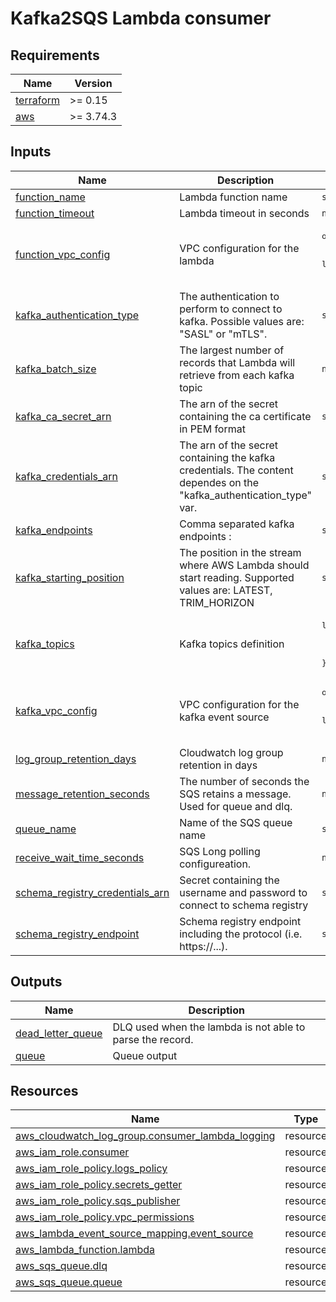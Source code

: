 # Kafka2SQS Lambda consumer

## Requirements

| Name | Version |
|------|---------|
| <a name="requirement_terraform"></a> [terraform](#requirement\_terraform) | >= 0.15 |
| <a name="requirement_aws"></a> [aws](#requirement\_aws) | >= 3.74.3 |
## Inputs

| Name | Description | Type | Default | Required |
|------|-------------|------|---------|:--------:|
| <a name="input_function_name"></a> [function\_name](#input\_function\_name) | Lambda function name | `string` | `"kafka-consumer"` | no |
| <a name="input_function_timeout"></a> [function\_timeout](#input\_function\_timeout) | Lambda timeout in seconds | `number` | `60` | no |
| <a name="input_function_vpc_config"></a> [function\_vpc\_config](#input\_function\_vpc\_config) | VPC configuration for the lambda | <pre>object({<br>    subnet_ids         = list(string)<br>    security_group_ids = list(string)<br>  })</pre> | <pre>{<br>  "security_group_ids": [],<br>  "subnet_ids": []<br>}</pre> | no |
| <a name="input_kafka_authentication_type"></a> [kafka\_authentication\_type](#input\_kafka\_authentication\_type) | The authentication to perform to connect to kafka. Possible values are: "SASL" or "mTLS". | `string` | n/a | yes |
| <a name="input_kafka_batch_size"></a> [kafka\_batch\_size](#input\_kafka\_batch\_size) | The largest number of records that Lambda will retrieve from each kafka topic | `number` | `10` | no |
| <a name="input_kafka_ca_secret_arn"></a> [kafka\_ca\_secret\_arn](#input\_kafka\_ca\_secret\_arn) | The arn of the secret containing the ca certificate in PEM format | `string` | `""` | no |
| <a name="input_kafka_credentials_arn"></a> [kafka\_credentials\_arn](#input\_kafka\_credentials\_arn) | The arn of the secret containing the kafka credentials. The content dependes on the "kafka\_authentication\_type" var. | `string` | `""` | no |
| <a name="input_kafka_endpoints"></a> [kafka\_endpoints](#input\_kafka\_endpoints) | Comma separated kafka endpoints <ip>:<port> | `string` | n/a | yes |
| <a name="input_kafka_starting_position"></a> [kafka\_starting\_position](#input\_kafka\_starting\_position) | The position in the stream where AWS Lambda should start reading. Supported values are: LATEST, TRIM\_HORIZON | `string` | `"TRIM_HORIZON"` | no |
| <a name="input_kafka_topics"></a> [kafka\_topics](#input\_kafka\_topics) | Kafka topics definition | <pre>list(object({<br>    topic_name = string<br>    is_avro    = bool<br>  }))</pre> | n/a | yes |
| <a name="input_kafka_vpc_config"></a> [kafka\_vpc\_config](#input\_kafka\_vpc\_config) | VPC configuration for the kafka event source | <pre>object({<br>    subnet_ids         = list(string)<br>    security_group_ids = list(string)<br>  })</pre> | <pre>{<br>  "security_group_ids": [],<br>  "subnet_ids": []<br>}</pre> | no |
| <a name="input_log_group_retention_days"></a> [log\_group\_retention\_days](#input\_log\_group\_retention\_days) | Cloudwatch log group retention in days | `number` | `30` | no |
| <a name="input_message_retention_seconds"></a> [message\_retention\_seconds](#input\_message\_retention\_seconds) | The number of seconds the SQS retains a message. Used for queue and dlq. | `number` | `1209600` | no |
| <a name="input_queue_name"></a> [queue\_name](#input\_queue\_name) | Name of the SQS queue name | `string` | `"consumer_sqs"` | no |
| <a name="input_receive_wait_time_seconds"></a> [receive\_wait\_time\_seconds](#input\_receive\_wait\_time\_seconds) | SQS Long polling configureation. | `number` | `0` | no |
| <a name="input_schema_registry_credentials_arn"></a> [schema\_registry\_credentials\_arn](#input\_schema\_registry\_credentials\_arn) | Secret containing the username and password to connect to schema registry | `string` | `""` | no |
| <a name="input_schema_registry_endpoint"></a> [schema\_registry\_endpoint](#input\_schema\_registry\_endpoint) | Schema registry endpoint including the protocol (i.e. https://...). | `string` | `""` | no |
## Outputs

| Name | Description |
|------|-------------|
| <a name="output_dead_letter_queue"></a> [dead\_letter\_queue](#output\_dead\_letter\_queue) | DLQ used when the lambda is not able to parse the record. |
| <a name="output_queue"></a> [queue](#output\_queue) | Queue output |
## Resources

| Name | Type |
|------|------|
| [aws_cloudwatch_log_group.consumer_lambda_logging](https://registry.terraform.io/providers/hashicorp/aws/latest/docs/resources/cloudwatch_log_group) | resource |
| [aws_iam_role.consumer](https://registry.terraform.io/providers/hashicorp/aws/latest/docs/resources/iam_role) | resource |
| [aws_iam_role_policy.logs_policy](https://registry.terraform.io/providers/hashicorp/aws/latest/docs/resources/iam_role_policy) | resource |
| [aws_iam_role_policy.secrets_getter](https://registry.terraform.io/providers/hashicorp/aws/latest/docs/resources/iam_role_policy) | resource |
| [aws_iam_role_policy.sqs_publisher](https://registry.terraform.io/providers/hashicorp/aws/latest/docs/resources/iam_role_policy) | resource |
| [aws_iam_role_policy.vpc_permissions](https://registry.terraform.io/providers/hashicorp/aws/latest/docs/resources/iam_role_policy) | resource |
| [aws_lambda_event_source_mapping.event_source](https://registry.terraform.io/providers/hashicorp/aws/latest/docs/resources/lambda_event_source_mapping) | resource |
| [aws_lambda_function.lambda](https://registry.terraform.io/providers/hashicorp/aws/latest/docs/resources/lambda_function) | resource |
| [aws_sqs_queue.dlq](https://registry.terraform.io/providers/hashicorp/aws/latest/docs/resources/sqs_queue) | resource |
| [aws_sqs_queue.queue](https://registry.terraform.io/providers/hashicorp/aws/latest/docs/resources/sqs_queue) | resource |
